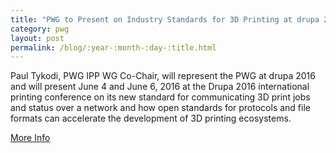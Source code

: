 ```yaml
---
title: "PWG to Present on Industry Standards for 3D Printing at drupa 2016"
category: pwg
layout: post
permalink: /blog/:year-:month-:day-:title.html
---
```


Paul Tykodi, PWG IPP WG Co-Chair, will represent the PWG at drupa 2016 and will present June 4 and June 6, 2016 at the Drupa 2016 international printing conference on its new standard for communicating 3D print jobs and status over a network and how open standards for protocols and file formats can accelerate the development of 3D printing ecosystems.

<a class="btn btn-secondary btn-sm" href="https://www.pwg.org/blog/press-release-pwg-drupa-2016.html">More Info</a>
